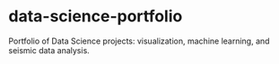 # data-science-portfolio
Portfolio of Data Science projects: visualization, machine learning, and seismic data analysis.
